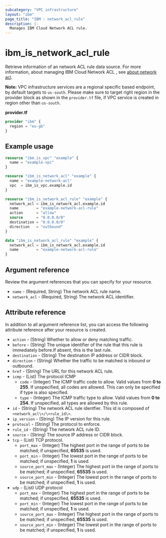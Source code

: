 ```yaml
---
subcategory: "VPC infrastructure"
layout: "ibm"
page_title: "IBM : network_acl_rule"
description: |-
  Manages IBM Cloud Network ACL rule.
---
```


# ibm_is_network_acl_rule

Retrieve information of an network ACL rule data source. For more information, about managing IBM Cloud Network ACL , see [about network acl](https://cloud.ibm.com/docs/vpc?topic=vpc-using-acls).

**Note:** 
VPC infrastructure services are a regional specific based endpoint, by default targets to `us-south`. Please make sure to target right region in the provider block as shown in the `provider.tf` file, if VPC service is created in region other than `us-south`.

**provider.tf**

```terraform
provider "ibm" {
  region = "eu-gb"
}
```

## Example usage

```terraform
resource "ibm_is_vpc" "example" {
  name = "example-vpc"
}

resource "ibm_is_network_acl" "example" {
  name = "example-network-acl"
  vpc  = ibm_is_vpc.example.id
}

resource "ibm_is_network_acl_rule" "example" {
  network_acl = ibm_is_network_acl.example.id
  name        = "example-network-acl-rule"
  action      = "allow"
  source      = "0.0.0.0/0"
  destination = "0.0.0.0/0"
  direction   = "outbound"
}

data "ibm_is_network_acl_rule" "example" {
  network_acl = ibm_is_network_acl.example.id
  name        = "example-network-acl-rule"
}
```

## Argument reference

Review the argument references that you can specify for your resource.

- `name` - (Required, String) The network ACL rule name.
- `network_acl` - (Required, String) The network ACL identifier.

## Attribute reference

In addition to all argument reference list, you can access the following attribute reference after your resource is created.

- `action` - (String) Whether to allow or deny matching traffic.
- `before` - (String) The unique identifier of the rule that this rule is immediately before.If absent, this is the last rule.
- `destination` - (String) The destination IP address or CIDR block.
- `direction` - (String) Whether the traffic to be matched is inbound or outbound.
- `href` - (String) The URL for this network ACL rule.
- `icmp` - (List) The protocol ICMP
    - `code` - (Integer) The ICMP traffic code to allow. Valid values from **0 to 255**. If unspecified, all codes are allowed. This can only be specified if type is also specified.
    - `type` - (Integer) The ICMP traffic type to allow. Valid values from **0 to 254**. If unspecified, all types are allowed by this rule.
- `id` - (String) The network ACL rule identfier. This id is composed of `<network_acl\>/\<rule_id\>`.
- `ip_version` - (String) The IP version for this rule.
- `protocol` - (String) The protocol to enforce.
- `rule_id` - (String) The network ACL rule ID.
- `source` - (String) The source IP address or CIDR block.
- `tcp` - (List) TCP protocol.
    - `port_max` - (Integer) The highest port in the range of ports to be matched; if unspecified, **65535** is used.
    - `port_min` - (Integer) The lowest port in the range of ports to be matched; if unspecified, **1** is used.
    - `source_port_max` - (Integer) The highest port in the range of ports to be matched; if unspecified, **65535** is used.
    - `source_port_min` - (Integer) The lowest port in the range of ports to be matched; if unspecified, **1** is used.
- `udp` - (List) UDP protocol
    - `port_max` - (Integer) The highest port in the range of ports to be matched; if unspecified, **65535** is used.
    - `port_min` - (Integer) The lowest port in the range of ports to be matched; if unspecified, **1** is used.
    - `source_port_max` - (Integer) The highest port in the range of ports to be matched; if unspecified, **65535** is used.
    - `source_port_min` - (Integer) The lowest port in the range of ports to be matched; if unspecified, **1** is used.
    